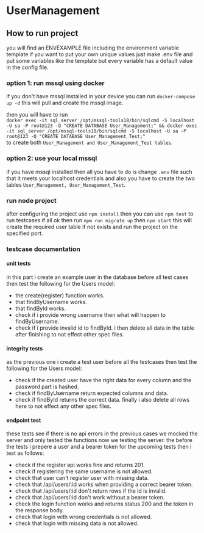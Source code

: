 # UserManagement

## How to run project

you will find an ENVEXAMPLE file including the environment variable template if you want to put your own unique values just make .env file and put some variables like the template but every variable has a default value in the config file.

### option 1: run mssql using docker
if you don't have mssql installed in your device you can run `docker-compose up -d` this will pull and create the mssql image.

then you will have to run \
`docker exec -it sql_server /opt/mssql-tools18/bin/sqlcmd -S localhost -U sa -P root@123 -Q "CREATE DATABASE User_Management;" && docker exec -it sql_server /opt/mssql-tools18/bin/sqlcmd -S localhost -U sa -P root@123 -Q "CREATE DATABASE User_Management_Test;"` \
to create both `User_Management and User_Management_Test tables`.

### option 2: use your local mssql
if you have mssql installed then all you have to do is change `.env` file such that it meets your localhost credentials and also you have to create the two tables `User_Management, User_Management_Test`.

### run node project
after configuring the project use `npm install` then you can use `npm test` to run testcases if all ok then run `npm run migrate up` then `npm start` this will create the required user table if not exists and run the project on the specified port.

### testcase documentation

#### unit tests
in this part i create an example user in the database before all test cases then test the following for the Users model:
- the create(register) function works.
- that findByUsername works.
- that findById works.
- check if i provide wrong username then what will happen to findByUsername.
- check if i provide invalid id to findById.
i then delete all data in the table after finishing to not effect other spec files.

#### integrity tests
as the previous one i create a test user before all the testcases then test the following for the Users model:
- check if the created user have the right data for every column and the password part is hashed.
- check if findByUsername return expected columns and data.
- check if findById returns the correct data.
finally i also delete all rows here to not effect any other spec files.

#### endpoint test
these tests see if there is no api errors in the previous cases we mocked the server and only tested the functions now we testing the server.
the before the tests i prepere a user and a bearer token for the upcoming tests then i test as follows:
- check if the register api works fine and returns 201.
- check if registering the same username is not allowed.
- check that user can't register user with missing data.
- check that /api/users/:id works when providing a correct bearer token.
- check that /api/users/:id don't return rows if the id is invalid.
- check that /api/users/:id don't work without a bearer token.
- check the login function works and returns status 200 and the token in the response body.
- check that login with wrong credentials is not allowed.
- check that login with missing data is not allowed.

